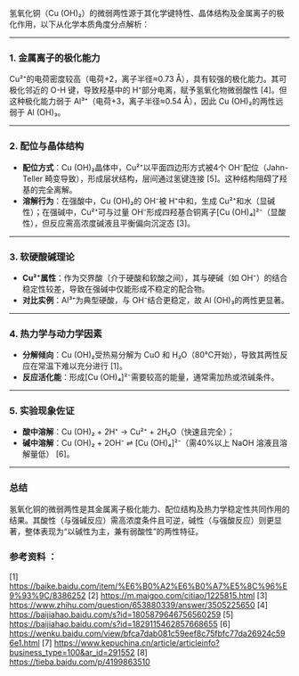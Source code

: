 

氢氧化铜（Cu (OH)₂）的微弱两性源于其化学键特性、晶体结构及金属离子的极化作用，以下从化学本质角度分点解析：

---

### 1. **金属离子的极化能力**
Cu²⁺的电荷密度较高（电荷+2，离子半径≈0.73 Å），具有较强的极化能力。其可极化邻近的 O-H 键，导致羟基中的 H⁺部分电离，赋予氢氧化物微弱酸性 [4]。但这种极化能力弱于 Al³⁺（电荷+3，离子半径≈0.54 Å），因此 Cu (OH)₂的两性远弱于 Al (OH)₃。

---

### 2. **配位与晶体结构**
- **配位方式**：Cu (OH)₂晶体中，Cu²⁺以平面四边形方式被4个 OH⁻配位（Jahn-Teller 畸变导致），形成层状结构，层间通过氢键连接 [5]。这种结构阻碍了羟基的完全离解。
- **溶解行为**：在强酸中，Cu (OH)₂的 OH⁻被 H⁺中和，生成 Cu²⁺和水（显碱性）；在强碱中，Cu²⁺可与过量 OH⁻形成四羟基合铜离子[Cu (OH)₄]²⁻（显酸性），但反应需高浓度碱液且平衡偏向沉淀态 [3]。

---

### 3. **软硬酸碱理论**
- **Cu²⁺属性**：作为交界酸（介于硬酸和软酸之间），其与硬碱（如 OH⁻）的结合稳定性较差，导致在强碱中仅能形成不稳定的配合物。
- **对比实例**：Al³⁺为典型硬酸，与 OH⁻结合更稳定，故 Al (OH)₃的两性更显著。

---

### 4. **热力学与动力学因素**
- **分解倾向**：Cu (OH)₂受热易分解为 CuO 和 H₂O（80℃开始），导致其两性反应在常温下难以充分进行 [1]。
- **反应活化能**：形成[Cu (OH)₄]²⁻需要较高的能量，通常需加热或浓碱条件。

---

### 5. **实验现象佐证**
- **酸中溶解**：Cu (OH)₂ + 2H⁺ → Cu²⁺ + 2H₂O（快速且完全）；
- **碱中溶解**：Cu (OH)₂ + 2OH⁻ ⇌ [Cu (OH)₄]²⁻（需40%以上 NaOH 溶液且溶解量低） [6]。

---

### 总结
氢氧化铜的微弱两性是其金属离子极化能力、配位结构及热力学稳定性共同作用的结果。其酸性（与强碱反应）需高浓度条件且可逆，碱性（与强酸反应）则更显著，整体表现为“以碱性为主，兼有弱酸性”的两性特征。

### 参考资料 ：
[1] https://baike.baidu.com/item/%E6%B0%A2%E6%B0%A7%E5%8C%96%E9%93%9C/8386252
[2] https://m.maigoo.com/citiao/1225815.html
[3] https://www.zhihu.com/question/653880339/answer/3505225650
[4] https://baijiahao.baidu.com/s?id=1805879646756560259
[5] https://baijiahao.baidu.com/s?id=1829115462857668655
[6] https://wenku.baidu.com/view/bfca7dab081c59eef8c75fbfc77da26924c596e1.html
[7] https://www.kepuchina.cn/article/articleinfo?business_type=100&ar_id=291552
[8] https://tieba.baidu.com/p/4199863510